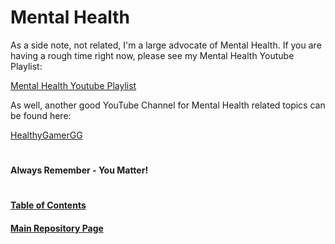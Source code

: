 # Mental Health

 As a side note, not related, I'm a large advocate of Mental Health. If you are having a rough time right now, please see my Mental Health Youtube Playlist:
 
 [Mental Health Youtube Playlist](https://youtube.com/playlist?list=PLGk2on7ccZONCobYxwGdvwMcF43gIKmqk)
 
 As well, another good YouTube Channel for Mental Health related topics can be found here: 
 
 [HealthyGamerGG](https://www.youtube.com/c/HealthyGamerGG)
 #
  #### Always Remember - You Matter! 
  #
#### [Table of Contents](https://github.com/mycroftwilde/portainer_templates/blob/master/TableOfContents)
#### [Main Repository Page](https://github.com/mycroftwilde/portainer_templates)
